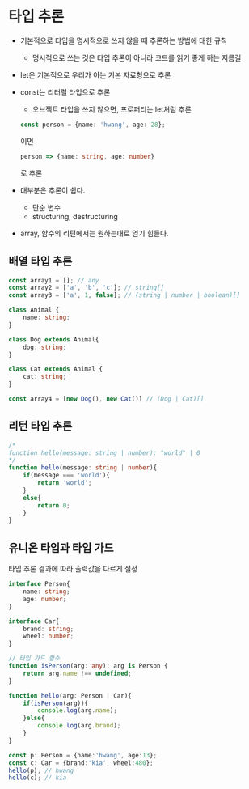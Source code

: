 # 타입 추론

* 기본적으로 타입을 명시적으로 쓰지 않을 때 추론하는 방법에 대한 규칙
  * 명시적으로 쓰는 것은 타입 추론이 아니라 코드를 읽기 좋게 하는 지름길
* let은 기본적으로 우리가 아는 기본 자료형으로 추론
* const는 리터럴 타입으로 추론
  * 오브젝트 타입을 쓰지 않으면, 프로퍼티는 let처럼 추론
  ```ts
  const person = {name: 'hwang', age: 28};
  ```
  이면
  ```ts
  person => {name: string, age: number}
  ```
  로 추론

* 대부분은 추론이 쉽다.
  * 단순 변수
  * structuring, destructuring
* array, 함수의 리턴에서는 원하는대로 얻기 힘들다.

## 배열 타입 추론
```ts
const array1 = []; // any
const array2 = ['a', 'b', 'c']; // string[]
const array3 = ['a', 1, false]; // (string | number | boolean)[]

class Animal {
    name: string;
}

class Dog extends Animal{
    dog: string;
}

class Cat extends Animal {
    cat: string;
}

const array4 = [new Dog(), new Cat()] // (Dog | Cat)[]
```

## 리턴 타입 추론

```ts
/*
function hello(message: string | number): "world" | 0
*/
function hello(message: string | number){
    if(message === 'world'){
        return 'world';
    }
    else{
        return 0;
    }
}
```

## 유니온 타입과 타입 가드
타입 추론 결과에 따라 출력값을 다르게 설정
```ts
interface Person{
    name: string;
    age: number;
}

interface Car{
    brand: string;
    wheel: number;
}

// 타입 가드 함수
function isPerson(arg: any): arg is Person {
    return arg.name !== undefined;
}

function hello(arg: Person | Car){
    if(isPerson(arg)){
        console.log(arg.name);
    }else{
        console.log(arg.brand);
    }
}

const p: Person = {name:'hwang', age:13};
const c: Car = {brand:'kia', wheel:480};
hello(p); // hwang
hello(c); // kia
```